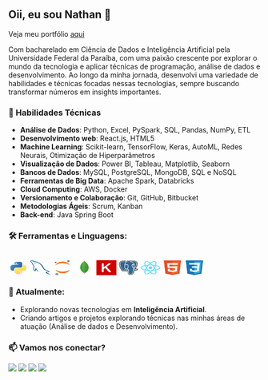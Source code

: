 ## Oii, eu sou Nathan 👋

Veja meu portfólio [aqui](https://nathancarlos22.github.io/portfolio/)

Com bacharelado em Ciência de Dados e Inteligência Artificial pela Universidade Federal da Paraíba, com uma paixão crescente por explorar o mundo da tecnologia e aplicar técnicas de programação, análise de dados e desenvolvimento. Ao longo da minha jornada, desenvolvi uma variedade de habilidades e técnicas focadas nessas tecnologias, sempre buscando transformar números em insights importantes.

### 🚀 Habilidades Técnicas

- **Análise de Dados**: Python, Excel, PySpark, SQL, Pandas, NumPy, ETL
- **Desenvolvimento web**: React.js, HTML5
- **Machine Learning**: Scikit-learn, TensorFlow, Keras, AutoML, Redes Neurais, Otimização de Hiperparâmetros
- **Visualização de Dados**: Power BI, Tableau, Matplotlib, Seaborn
- **Bancos de Dados**: MySQL, PostgreSQL, MongoDB, SQL e NoSQL
- **Ferramentas de Big Data**: Apache Spark, Databricks
- **Cloud Computing**: AWS, Docker
- **Versionamento e Colaboração**: Git, GitHub, Bitbucket
- **Metodologias Ágeis**: Scrum, Kanban
- **Back-end**: Java Spring Boot

### 🛠️ Ferramentas e Linguagens:
<div style="display: inline_block"><br>
  <img align="center" alt="Python" height="30" width="40" src="https://raw.githubusercontent.com/devicons/devicon/master/icons/python/python-original.svg">
  <img align="center" alt="MySQL" height="30" width="40" src="https://github.com/devicons/devicon/blob/master/icons/mysql/mysql-original.svg">
  <img align="center" alt="Jupyter" height="30" width="40" src="https://github.com/devicons/devicon/blob/master/icons/jupyter/jupyter-original.svg">
  <img align="center" alt="MongoDB" height="30" width="40" src="https://github.com/devicons/devicon/blob/master/icons/mongodb/mongodb-original.svg">
  <img align="center" alt="Keras" height="30" width="40" src="https://github.com/devicons/devicon/blob/master/icons/keras/keras-original.svg">
  <img align="center" alt="PostgreSQL" height="30" width="40" src="https://github.com/devicons/devicon/blob/master/icons/postgresql/postgresql-original.svg">
  <img align="center" alt="React.js" height="30" width="40" src="https://raw.githubusercontent.com/devicons/devicon/master/icons/react/react-original.svg">
  <img align="center" alt="HTML" height="30" width="40" src="https://raw.githubusercontent.com/devicons/devicon/master/icons/html5/html5-original.svg">
  <img align="center" alt="CSS" height="30" width="40" src="https://raw.githubusercontent.com/devicons/devicon/master/icons/css3/css3-original.svg">
</div>



### 🌱 Atualmente:

- Explorando novas tecnologias em **Inteligência Artificial**.
- Criando artigos e projetos explorando técnicas nas minhas áreas de atuação (Análise de dados e Desenvolvimento).

### 📫 Vamos nos conectar?

<div>
  <a href="https://instagram.com/n4_th" target="_blank"><img src="https://img.shields.io/badge/-Instagram-%23E4405F?style=for-the-badge&logo=instagram&logoColor=white" target="_blank"></a>
  <a href="mailto:nathan.carlos2@hotmail.com"><img src="https://img.shields.io/badge/-Gmail-%23333?style=for-the-badge&logo=gmail&logoColor=white" target="_blank"></a>
  <a href="https://www.linkedin.com/in/nathan-carlos/" target="_blank"><img src="https://img.shields.io/badge/-LinkedIn-%230077B5?style=for-the-badge&logo=linkedin&logoColor=white" target="_blank"></a>
  <a href="https://linktr.ee/nathancarlos22" target="_blank"><img src="https://img.shields.io/badge/-Portfólio-%23000000?style=for-the-badge&logo=linktree&logoColor=white" target="_blank"></a>

</div>
